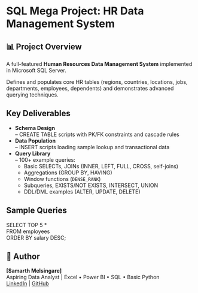 # SQL Mega Project: HR Data Management System
## 📊 Project Overview
A full-featured **Human Resources Data Management System** implemented in Microsoft SQL Server.  

Defines and populates core HR tables (regions, countries, locations, jobs, departments, employees, dependents) and demonstrates advanced querying techniques.

## Key Deliverables
- **Schema Design**  
  – CREATE TABLE scripts with PK/FK constraints and cascade rules  
- **Data Population**  
  – INSERT scripts loading sample lookup and transactional data  
- **Query Library**  
  – 100+ example queries:  
  - Basic SELECTs, JOINs (INNER, LEFT, FULL, CROSS, self-joins)  
  - Aggregations (GROUP BY, HAVING)  
  - Window functions (`DENSE_RANK`)  
  - Subqueries, EXISTS/NOT EXISTS, INTERSECT, UNION  
  - DDL/DML examples (ALTER, UPDATE, DELETE)

## Sample Queries
SELECT TOP 5 *  
FROM employees  
ORDER BY salary DESC;


## 👤 Author
**[Samarth Melsingare]**  
Aspiring Data Analyst | Excel • Power BI • SQL • Basic Python  
[LinkedIn](https://linkedin.com/in/yourprofile) | [GitHub](https://github.com/Samarth-Melsingare/HR-Data-Management-System)
